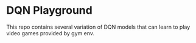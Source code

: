 # DQN Playground

This repo contains several variation of DQN models that can learn to play video games provided by gym env.
